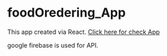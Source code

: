 # foodOredering_App

This app created via React. [Click here for check App](https://oreder-food.netlify.app/)

google firebase is used for API. 
